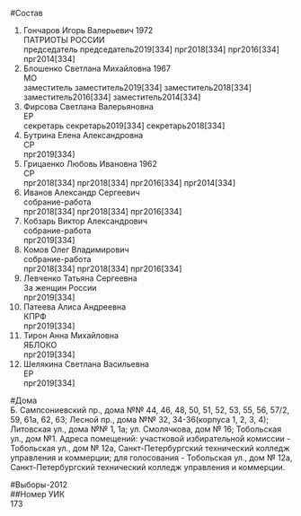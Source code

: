 #Состав  
1. Гончаров Игорь Валерьевич 1972  
    ПАТРИОТЫ РОССИИ  
    председатель председатель2019[334] прг2018[334] прг2016[334] прг2014[334]  
2. Блошенко Светлана Михайловна 1967  
    МО  
    заместитель заместитель2019[334] заместитель2018[334] заместитель2016[334] заместитель2014[334]  
3. Фирсова Светлана Валерьяновна  
    ЕР  
    секретарь секретарь2019[334] секретарь2018[334]  
4. Бутрина Елена Александровна  
    СР  
    прг2019[334]  
5. Грицаенко Любовь Ивановна 1962  
    СР  
    прг2018[334] прг2018[334] прг2016[334] прг2014[334]  
6. Иванов Александр Сергеевич  
    собрание-работа  
    прг2018[334] прг2018[334] прг2016[334]  
7. Кобзарь Виктор Александрович  
    собрание-работа  
    прг2019[334]  
8. Комов Олег Владимирович  
    собрание-работа  
    прг2018[334] прг2018[334] прг2016[334]  
9. Левченко Татьяна Сергеевна  
    За женщин России  
    прг2019[334]  
10. Патеева Алиса Андреевна  
    КПРФ  
    прг2019[334]  
11. Тирон Анна Михайловна  
    ЯБЛОКО  
    прг2019[334]  
12. Шелякина Светлана Васильевна  
    ЕР  
    прг2019[334]  
  
#Дома  
Б. Сампсониевский пр., дома №№ 44, 46, 48, 50, 51, 52, 53, 55, 56, 57/2, 59, 61а, 62, 63; Лесной пр., дома №№ 32, 34-36(корпуса 1, 2, 3, 4); Литовская ул., дома №№ 1, 1а; ул. Смолячкова, дом № 16; Тобольская ул., дом №1. Адреса помещений: участковой избирательной комиссии - Тобольская ул., дом № 12а, Санкт-Петербургский технический колледж управления и коммерции; для голосования - Тобольская ул., дом № 12а, Санкт-Петербургский технический колледж управления и коммерции.  
  
#Выборы-2012  
##Номер УИК  
173  
